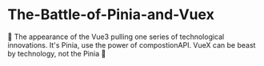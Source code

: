 # The-Battle-of-Pinia-and-Vuex
🚀 The appearance of the Vue3 pulling one series of technological innovations. It's Pinia, use the power of compostionAPI. VueX can be beast by technology, not the Pinia 🚨
